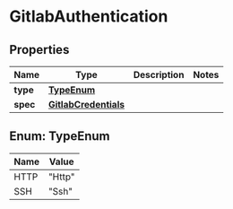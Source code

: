 # GitlabAuthentication

## Properties
Name | Type | Description | Notes
------------ | ------------- | ------------- | -------------
**type** | [**TypeEnum**](#TypeEnum) |  | 
**spec** | [**GitlabCredentials**](GitlabCredentials.md) |  | 

<a name="TypeEnum"></a>
## Enum: TypeEnum
Name | Value
---- | -----
HTTP | &quot;Http&quot;
SSH | &quot;Ssh&quot;
